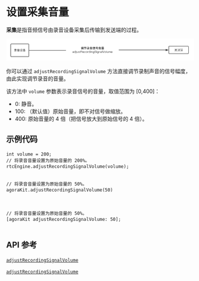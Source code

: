 # 设置采集音量

**采集**是指音频信号由录音设备采集后传输到发送端的过程。

![采集音量示意图](Images/volume.png)

你可以通过 `adjustRecordingSignalVolume` 方法直接调节录制声音的信号幅度，由此实现调节录音的音量。

该方法中 `volume` 参数表示录音信号的音量，取值范围为 [0,400]：

- 0: 静音。
- 100: （默认值）原始音量，即不对信号做缩放。
- 400: 原始音量的 4 倍（把信号放大到原始信号的 4 倍）。

## 示例代码

<pre props="android"><code class="language-java">int volume = 200;
// 将录音音量设置为原始音量的 200%。
rtcEngine.adjustRecordingSignalVolume(volume);
</code>
</pre>

<pre props="ios">
<code class="language-swift">// 将录音音量设置为原始音量的 50%。
agoraKit.adjustRecordingSignalVolume(50)
</code>
</pre>

<pre props="ios">
<code class="language-oc">
// 将录音音量设置为原始音量的 50%。
[agoraKit adjustRecordingSignalVolume: 50];
</code>
</pre>

## API 参考

<a props="android" href="https://docs.agora.io/cn/Video/API%20Reference/java/classio_1_1agora_1_1rtc_1_1_rtc_engine.html#af3747f72256eb683feadbca2b742bd05"><code>adjustRecordingSignalVolume</code></a>

<a props="ios" href="https://docs.agora.io/cn/Video/API%20Reference/oc/Classes/AgoraRtcEngineKit.html#//api/name/adjustRecordingSignalVolume:"><code>adjustRecordingSignalVolume</code></a>
